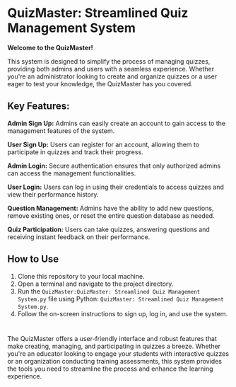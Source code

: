 # QuizMaster: Streamlined Quiz Management System

**Welcome to the QuizMaster!**

This system is designed to simplify the process of managing quizzes, providing both admins and users with a seamless experience. Whether you're an administrator looking to create and organize quizzes or a user eager to test your knowledge, the QuizMaster has you covered.

## Key Features:

**Admin Sign Up:** Admins can easily create an account to gain access to the management features of the system.

**User Sign Up:** Users can register for an account, allowing them to participate in quizzes and track their progress.

**Admin Login:** Secure authentication ensures that only authorized admins can access the management functionalities.

**User Login:** Users can log in using their credentials to access quizzes and view their performance history.

**Question Management:** Admins have the ability to add new questions, remove existing ones, or reset the entire question database as needed.

**Quiz Participation:** Users can take quizzes, answering questions and receiving instant feedback on their performance.



## How to Use
1. Clone this repository to your local machine.
2. Open a terminal and navigate to the project directory.
3. Run the `QuizMaster:QuizMaster: Streamlined Quiz Management System.py` file using Python: `QuizMaster: Streamlined Quiz Management System.py`.
4. Follow the on-screen instructions to sign up, log in, and use the system.

#
The QuizMaster offers a user-friendly interface and robust features that make creating, managing, and participating in quizzes a breeze. Whether you're an educator looking to engage your students with interactive quizzes or an organization conducting training assessments, this system provides the tools you need to streamline the process and enhance the learning experience.

